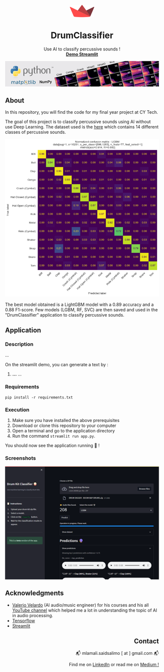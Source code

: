 <div align="center">
  <a href="https://github.com/othneildrew/Best-README-Template">
    <img src="images/streamlit-mark-color.svg" alt="Logo" width="80" height="40">
  </a>
<h1 align="center">DrumClassifier</h1>

  <p align="center">
    Use AI to classify percussive sounds !
    <br />
    <a href="https://github.com/othneildrew/Best-README-Template"><strong>Demo Streamlit</strong></a>

  </p>

</div>

![ThumbnailPNG](images/GitHub_Thumbnail.png)

## About

In this repository, you will find the code for my final year project at CY Tech. 

The goal of this project is to classify percussive sounds using AI without use Deep Learning. 
The dataset used is the [here](https://drive.google.com/drive/folders/1xdZt_hiaQ1yqI1Vgrc9BKETrCNc-1NyZ?usp=sharing) which contains 14 different classes of percussive sounds. 

<p align="center">

<img src="images/20230514 Normalized confusion matrix - LGBM  data[aug=1, s=10291, s_per_class=[596,1283], n_feats=77, feat_select=1]  metrics[acc=0.914, f1=0.892].png" alt="matrix confusion" >

</p>
The best model obtained is a LightGBM model with a 0.89 accuracy and a 0.88 F1-score.
Few models (LGBM, RF, SVC) are then saved and used in the "DrumClassifier" application to classify percussive sounds.


## Application

### Description

...

On the streamlit demo, you can generate a text by :

1. **...** ...


### Requirements

````
pip install -r requirements.txt
````

### Execution

1. Make sure you have installed the above prerequisites
2. Download or clone this repository to your computer
3. Open a terminal and go to the application directory
4. Run the command `streamlit run app.py`.

You should now see the application running 🚀 !

### Screenshots

![Screenshot](images/streamlit_screen2.png)


## Acknowledgments

* [Valerio Velardo]() (AI audio/music engineer) for his courses and his all [YouTube channel](https://www.youtube.com/c/ValerioVelardoTheSoundofAI) which helped me a lot in understanding the topic of AI in audio processing.
* [Tensorflow](https://www.tensorflow.org/)
* [Streamlit](https://streamlit.io/)

<div align="right">

<h2 align="right">Contact</h2>

  <p>📬 mlamali.saidsalimo [ at ] gmail.com 📬</p>
  <p>Find me on <a href="https://www.linkedin.com/in/mlamalisaidsalimo/">LinkedIn</a> or read me on <a href="https://medium.com/wanabilini">Medium !</a></p>

 </div>






